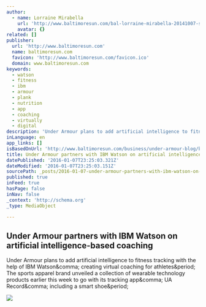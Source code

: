 ```yaml
---
author:
  - name: Lorraine Mirabella
    url: 'http://www.baltimoresun.com/bal-lorraine-mirabella-20141007-staff.html#nt=byline'
    avatar: {}
related: []
publisher:
  url: 'http://www.baltimoresun.com'
  name: baltimoresun.com
  favicon: 'http://www.baltimoresun.com/favicon.ico'
  domain: www.baltimoresun.com
keywords:
  - watson
  - fitness
  - ibm
  - armour
  - plank
  - nutrition
  - app
  - coaching
  - virtually
  - digital
description: 'Under Armour plans to add artificial intelligence to fitness tracking with the help of IBM Watson, creating virtual coaching for athletes. The sports apparel brand unveiled a collection of wearable technology products earlier this week to go with its tracking app, UA Record, including a smart shoe.'
inLanguage: en
app_links: []
isBasedOnUrl: 'http://www.baltimoresun.com/business/under-armour-blog/bal-armoury-under-armour-partners-with-ibm-watson-on-fitness-tracking-app-20160107-story.html'
title: Under Armour partners with IBM Watson on artificial intelligence-based coaching
datePublished: '2016-01-07T23:25:03.321Z'
dateModified: '2016-01-07T23:25:03.151Z'
sourcePath: _posts/2016-01-07-under-armour-partners-with-ibm-watson-on-artificial-intellig.md
published: true
inFeed: true
hasPage: false
inNav: false
_context: 'http://schema.org'
_type: MediaObject

---
```

<article style=""><h1>Under Armour partners with IBM Watson on artificial intelligence-based coaching</h1><p>Under Armour plans to add artificial intelligence to fitness tracking with the help of IBM Watson&amp;comma; creating virtual coaching for athletes&amp;period; The sports apparel brand unveiled a collection of wearable technology products earlier this week to go with its tracking app&amp;comma; UA Record&amp;comma; including a smart shoe&amp;period;</p><img src="http://www.trbimg.com/img-568e9115/turbine/bal-armoury-under-armour-partners-with-ibm-watson-on-fitness-tracking-app-20160107" /></article>